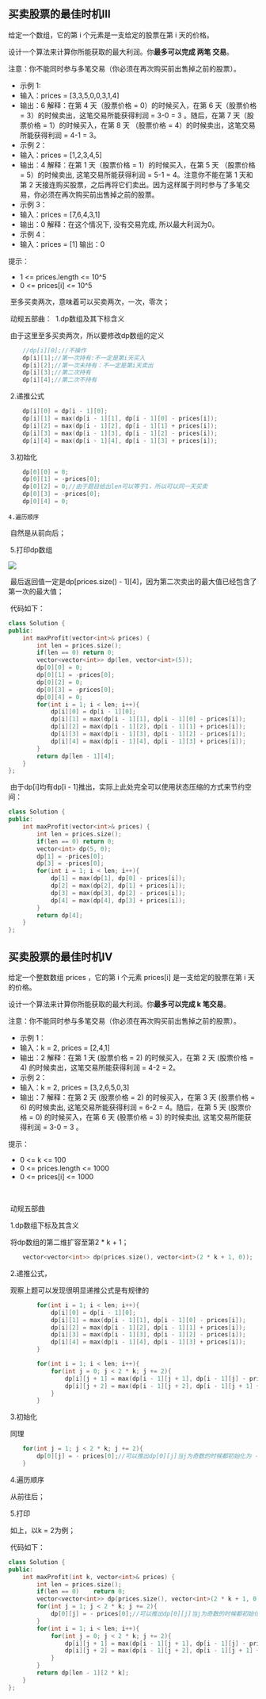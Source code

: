 ## 买卖股票的最佳时机Ⅲ

给定一个数组，它的第 i 个元素是一支给定的股票在第 i 天的价格。

设计一个算法来计算你所能获取的最大利润。你**最多可以完成 两笔 交易**。

注意：你不能同时参与多笔交易（你必须在再次购买前出售掉之前的股票）。

- 示例 1:
- 输入：prices = [3,3,5,0,0,3,1,4]
- 输出：6 解释：在第 4 天（股票价格 = 0）的时候买入，在第 6 天（股票价格 = 3）的时候卖出，这笔交易所能获得利润 = 3-0 = 3 。随后，在第 7 天（股票价格 = 1）的时候买入，在第 8 天 （股票价格 = 4）的时候卖出，这笔交易所能获得利润 = 4-1 = 3。
- 示例 2：
- 输入：prices = [1,2,3,4,5]
- 输出：4 解释：在第 1 天（股票价格 = 1）的时候买入，在第 5 天 （股票价格 = 5）的时候卖出, 这笔交易所能获得利润 = 5-1 = 4。注意你不能在第 1 天和第 2 天接连购买股票，之后再将它们卖出。因为这样属于同时参与了多笔交易，你必须在再次购买前出售掉之前的股票。
- 示例 3：
- 输入：prices = [7,6,4,3,1]
- 输出：0 解释：在这个情况下, 没有交易完成, 所以最大利润为0。
- 示例 4：
- 输入：prices = [1] 输出：0

提示：

- 1 <= prices.length <= 10^5
- 0 <= prices[i] <= 10^5

​	至多买卖两次，意味着可以买卖两次，一次，零次；

​	动规五部曲：
​	1.dp数组及其下标含义

​	由于这里至多买卖两次，所以要修改dp数组的定义

```cpp
	//dp[i][0];//不操作
	dp[i][1];//第一次持有:不一定是第i天买入
	dp[i][2];//第一次未持有：不一定是第i天卖出
	dp[i][3];//第二次持有
	dp[i][4];//第二次不持有
```

​	2.递推公式

```cpp
	dp[i][0] = dp[i - 1][0];
	dp[i][1] = max(dp[i - 1][1], dp[i - 1][0] - prices[i]);
	dp[i][2] = max(dp[i - 1][2], dp[i - 1][1] + prices[i]);
	dp[i][3] = max(dp[i - 1][3], dp[i - 1][2] - prices[i]);
	dp[i][4] = max(dp[i - 1][4], dp[i - 1][3] + prices[i]);
```

​	3.初始化

```cpp
	dp[0][0] = 0;
	dp[0][1] = -prices[0];
	dp[0][2] = 0;//由于题目给出len可以等于1，所以可以同一天买卖
	dp[0][3] = -prices[0];
	dp[0][4] = 0;
```

 	4.遍历顺序

​	自然是从前向后；

​	5.打印dp数组

![](https://gitee.com/salinoia/image/raw/master/20201228181724295-20230310134201291.png)

​	最后返回值一定是dp\[prices.size() - 1][4]，因为第二次卖出的最大值已经包含了第一次的最大值；

​	代码如下：

```cpp
class Solution {
public:
    int maxProfit(vector<int>& prices) {
        int len = prices.size();
        if(len == 0) return 0;
        vector<vector<int>> dp(len, vector<int>(5));
        dp[0][0] = 0;
        dp[0][1] = -prices[0];
        dp[0][2] = 0;
        dp[0][3] = -prices[0];
        dp[0][4] = 0;
        for(int i = 1; i < len; i++){
            dp[i][0] = dp[i - 1][0];
            dp[i][1] = max(dp[i - 1][1], dp[i - 1][0] - prices[i]);
            dp[i][2] = max(dp[i - 1][2], dp[i - 1][1] + prices[i]);
            dp[i][3] = max(dp[i - 1][3], dp[i - 1][2] - prices[i]);
            dp[i][4] = max(dp[i - 1][4], dp[i - 1][3] + prices[i]);
        }
        return dp[len - 1][4];
    }
};
```

​	由于dp[i]均有dp[i - 1]推出，实际上此处完全可以使用状态压缩的方式来节约空间：

```cpp
class Solution {
public:
    int maxProfit(vector<int>& prices) {
        int len = prices.size();
        if(len == 0) return 0;
        vector<int> dp(5, 0);
		dp[1] = -prices[0];
        dp[3] = -prices[0];
        for(int i = 1; i < len; i++){
            dp[1] = max(dp[1], dp[0] - prices[i]);
            dp[2] = max(dp[2], dp[1] + prices[i]);
            dp[3] = max(dp[3], dp[2] - prices[i]);
            dp[4] = max(dp[4], dp[3] + prices[i]);
        }
        return dp[4];
    }
};
```

## 买卖股票的最佳时机Ⅳ

给定一个整数数组 prices ，它的第 i 个元素 prices[i] 是一支给定的股票在第 i 天的价格。

设计一个算法来计算你所能获取的最大利润。你**最多可以完成 k 笔交易**。

注意：你不能同时参与多笔交易（你必须在再次购买前出售掉之前的股票）。

- 示例 1：
- 输入：k = 2, prices = [2,4,1]
- 输出：2 解释：在第 1 天 (股票价格 = 2) 的时候买入，在第 2 天 (股票价格 = 4) 的时候卖出，这笔交易所能获得利润 = 4-2 = 2。
- 示例 2：
- 输入：k = 2, prices = [3,2,6,5,0,3]
- 输出：7 解释：在第 2 天 (股票价格 = 2) 的时候买入，在第 3 天 (股票价格 = 6) 的时候卖出, 这笔交易所能获得利润 = 6-2 = 4。随后，在第 5 天 (股票价格 = 0) 的时候买入，在第 6 天 (股票价格 = 3) 的时候卖出, 这笔交易所能获得利润 = 3-0 = 3 。

提示：

- 0 <= k <= 100
- 0 <= prices.length <= 1000
- 0 <= prices[i] <= 1000

​	

​	动规五部曲

​	1.dp数组下标及其含义

​	将dp数组的第二维扩容至第2 * k + 1；

```cpp
	vector<vector<int>> dp(prices.size(), vector<int>(2 * k + 1, 0));
```

​	2.递推公式，

​	观察上题可以发现很明显递推公式是有规律的

```cpp
        for(int i = 1; i < len; i++){
            dp[i][0] = dp[i - 1][0];
            dp[i][1] = max(dp[i - 1][1], dp[i - 1][0] - prices[i]);
            dp[i][2] = max(dp[i - 1][2], dp[i - 1][1] + prices[i]);
            dp[i][3] = max(dp[i - 1][3], dp[i - 1][2] - prices[i]);
            dp[i][4] = max(dp[i - 1][4], dp[i - 1][3] + prices[i]);
        }

		for(int i = 1; i < len; i++){
            for(int j = 0; j < 2 * k; j += 2){
                dp[i][j + 1] = max(dp[i - 1][j + 1], dp[i - 1][j] - prices[i]);
                dp[i][j + 2] = max(dp[i - 1][j + 2], dp[i - 1][j + 1] + prices[i]);
            }
        }
```

​	3.初始化

​	同理

```cpp
	for(int j = 1; j < 2 * k; j += 2){
        dp[0][j] = - prices[0];//可以推出dp[0][j]当j为奇数的时候都初始化为 -prices[0]
    }
```

​	4.遍历顺序

​	从前往后；

​	5.打印

​	如上，以k = 2为例；

​	代码如下：

```cpp
class Solution {
public:
    int maxProfit(int k, vector<int>& prices) {
        int len = prices.size();
        if(len == 0)    return 0;
        vector<vector<int>> dp(prices.size(), vector<int>(2 * k + 1, 0));
        for(int j = 1; j < 2 * k; j += 2){
            dp[0][j] = - prices[0];//可以推出dp[0][j]当j为奇数的时候都初始化为 -prices[0]
        }
        for(int i = 1; i < len; i++){
            for(int j = 0; j < 2 * k; j += 2){
                dp[i][j + 1] = max(dp[i - 1][j + 1], dp[i - 1][j] - prices[i]);
                dp[i][j + 2] = max(dp[i - 1][j + 2], dp[i - 1][j + 1] + prices[i]);
            }
        }
        return dp[len - 1][2 * k];
    }
};
```

